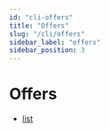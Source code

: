 ```yaml
---
id: "cli-offers"
title: "Offers"
slug: "/cli/offers"
sidebar_label: "offers"
sidebar_position: 3
---
```


# Offers

* [list](./offers/list)